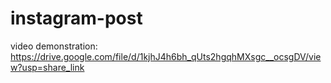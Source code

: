 # instagram-post

video demonstration:  https://drive.google.com/file/d/1kjhJ4h6bh_qUts2hgqhMXsgc__ocsgDV/view?usp=share_link
